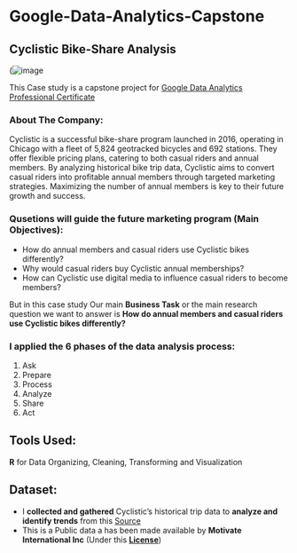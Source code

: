 # Google-Data-Analytics-Capstone
## Cyclistic Bike-Share Analysis
(![image](https://github.com/ORABI2/Google-Data-Analytics-Capstone/assets/36137101/529d2414-ea10-41cb-8904-f4c0745c03ec)


This Case study is a capstone project for [Google Data Analytics Professional Certificate](https://www.coursera.org/professional-certificates/google-data-analytics)

### About The Company:
Cyclistic is a successful bike-share program launched in 2016, operating in Chicago with a fleet of 5,824 geotracked bicycles and 692 stations. They offer flexible pricing plans, catering to both casual riders and annual members. By analyzing historical bike trip data, Cyclistic aims to convert casual riders into profitable annual members through targeted marketing strategies. Maximizing the number of annual members is key to their future growth and success.


### Qusetions will guide the future marketing program (Main Objectives):
  * How do annual members and casual riders use Cyclistic bikes differently?
  * Why would casual riders buy Cyclistic annual memberships?
  * How can Cyclistic use digital media to influence casual riders to become members?

But in this case study Our main **Business Task** or the main research question we want to answer is **How do annual members and casual riders use Cyclistic bikes differently?**



### I applied the **6 phases** of the **data analysis process**:
  1. Ask
  2. Prepare
  3. Process
  4. Analyze
  5. Share
  6. Act

## Tools Used:
**R** for Data Organizing, Cleaning, Transforming and Visualization

## Dataset:
* I **collected and gathered** Cyclistic’s historical trip data to **analyze and identify trends** from this [Source](https://divvy-tripdata.s3.amazonaws.com/index.html)
* This is a Public data a has been made available by **Motivate International Inc** (Under this [**License**](https://ride.divvybikes.com/data-license-agreement))
